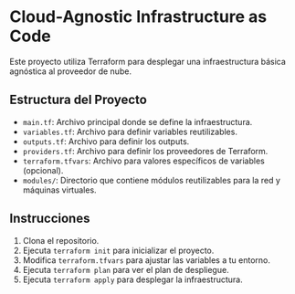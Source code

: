 # Cloud-Agnostic Infrastructure as Code

Este proyecto utiliza Terraform para desplegar una infraestructura básica agnóstica al proveedor de nube.

## Estructura del Proyecto

- `main.tf`: Archivo principal donde se define la infraestructura.
- `variables.tf`: Archivo para definir variables reutilizables.
- `outputs.tf`: Archivo para definir los outputs.
- `providers.tf`: Archivo para definir los proveedores de Terraform.
- `terraform.tfvars`: Archivo para valores específicos de variables (opcional).
- `modules/`: Directorio que contiene módulos reutilizables para la red y máquinas virtuales.

## Instrucciones

1. Clona el repositorio.
2. Ejecuta `terraform init` para inicializar el proyecto.
3. Modifica `terraform.tfvars` para ajustar las variables a tu entorno.
4. Ejecuta `terraform plan` para ver el plan de despliegue.
5. Ejecuta `terraform apply` para desplegar la infraestructura.
